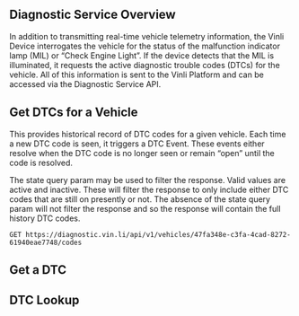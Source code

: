 
## Diagnostic Service Overview
In addition to transmitting real-time vehicle telemetry information, the Vinli Device interrogates the vehicle for the status of the malfunction indicator lamp (MIL) or “Check Engine Light”. If the device detects that the MIL is illuminated, it requests the active diagnostic trouble codes (DTCs) for the vehicle. All of this information is sent to the Vinli Platform and can be accessed via the Diagnostic Service API.

## Get DTCs for a Vehicle
This provides historical record of DTC codes for a given vehicle. Each time a new DTC code is seen, it triggers a DTC Event. These events either resolve when the DTC code is no longer seen or remain “open” until the code is resolved.

The state query param may be used to filter the response. Valid values are active and inactive. These will filter the response to only include either DTC codes that are still on presently or not. The absence of the state query param will not filter the response and so the response will contain the full history DTC codes.

```endpoint
GET https://diagnostic.vin.li/api/v1/vehicles/47fa348e-c3fa-4cad-8272-61940eae7748/codes
```

## Get a DTC

## DTC Lookup